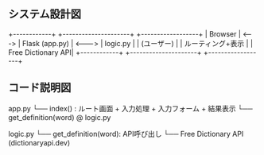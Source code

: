 ## システム設計図
+------------+       +---------------------+       +------------------+
|   Browser  | <---> | Flask (app.py)      | <---> | logic.py          |
| (ユーザー) |       | ルーティング+表示    |       | Free Dictionary API|
+------------+       +---------------------+       +------------------+

## コード説明図
app.py
 └── index() : ルート画面 + 入力処理 + 入力フォーム + 結果表示
       └── get_definition(word) @ logic.py

logic.py
 └── get_definition(word): API呼び出し
       └── Free Dictionary API (dictionaryapi.dev)
